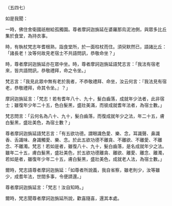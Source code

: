 （五四七）

如是我聞：

一時，佛住舍衛國祇樹給孤獨園。尊者摩訶迦旃延在婆羅那烏泥池側，與眾多比丘集於食堂，為持衣事。

時，有執杖梵志年耆根熟，詣食堂所，於一面柱杖而住。須臾默然已，語諸比丘：「諸長老！汝等何故見老宿士不共語問訊，恭敬命坐？」

時，尊者摩訶迦旃延亦在眾中坐。時，尊者摩訶迦旃延語梵志言：「我法有宿老來，皆共語問訊，恭敬禮拜，命之令坐。」

梵志言：「我見此眾中無有老於我者，不恭敬禮拜、命坐，汝云何言：『我法見有宿老，恭敬禮拜，命其令坐。』？」

摩訶迦旃延言：「梵志！若有耆年八十、九十，髮白齒落，成就年少法者，此非宿士；雖復年少年二十五，色白髮黑，盛壯美滿，而彼成就耆年法者，為宿士數。」

梵志問言：「云何名為八十、九十，髮白齒落，而復成就年少之法，年二十五，膚白髮黑，盛壯美色，為宿士數？」

尊者摩訶迦旃延語梵志言：「有五欲功德。謂眼識色愛、樂、念，耳識聲、鼻識香、舌識味、身識觸愛、樂、念。於此五欲功德不離貪、不離欲、不離愛、不離念、不離濁。梵志！若如是者，雖復八十、九十，髮白齒落，是名成就年少之法。雖年二十五，膚白髮黑，盛壯美色，於五欲功德離貪、離欲、離愛、離念、離濁，若如是者，雖復年少年二十五，膚白髮黑，盛壯美色，成就老人法，為宿士數。」

爾時，梵志語尊者摩訶迦旃延：「如尊者所說義，我自省察，雖老則少，汝等雖少，成耆年法，世間多事，令便請還。」

尊者摩訶迦旃延言：「梵志！汝自知時。」

爾時，梵志聞尊者摩訶迦旃延所說，歡喜隨喜，還其本處。





